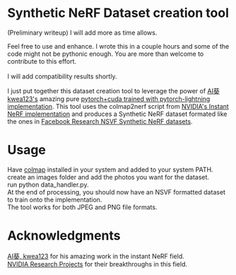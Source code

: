 # Synthetic NeRF Dataset creation tool
(Preliminary writeup) I will add more as time allows.

Feel free to use and enhance. I wrote this in a couple hours and some of the code might not be pythonic enough. You are more than welcome to contribute to this effort.<br>
<br>
I will add compatibility results shortly.<br>

I just put together this dataset creation tool to leverage the power of [AI葵
kwea123's](https://github.com/kwea123) amazing pure [pytorch+cuda trained with pytorch-lightning implementation](https://github.com/kwea123/ngp_pl). This tool uses the colmap2nerf script from [NVIDIA's Instant NeRF implementation](https://github.com/NVlabs/instant-ngp) and produces a Synthetic NeRF dataset formated like the ones in [Facebook Research NSVF Synthetic NeRF datasets](https://github.com/facebookresearch/NSVF#dataset).

# Usage
Have [colmap](https://colmap.github.io/index.html) installed in your system and added to your system PATH.<br>
create an images folder and add the photos you want for the dataset.<br>
run python data_handler.py.<br>
At the end of processing, you should now have an NSVF formatted dataset to train onto the implementation.<br>
The tool works for both JPEG and PNG file formats.

# Acknowledgments
[AI葵, kwea123](https://github.com/kwea123) for his amazing work in the instant NeRF field.<br>
[NVIDIA Research Projects](https://github.com/NVlabs) for their breakthroughs in this field.
